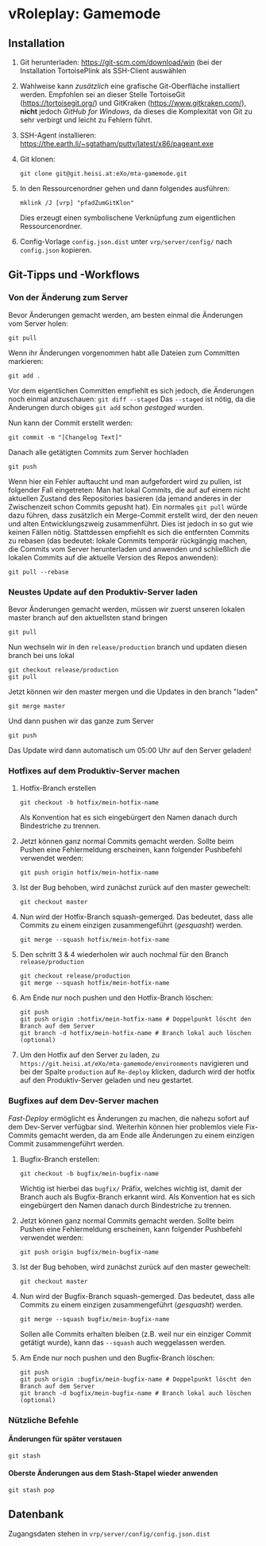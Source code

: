 # vRoleplay: Gamemode
## Installation
1. Git herunterladen: https://git-scm.com/download/win (bei der Installation TortoisePlink als SSH-Client auswählen
2. Wahlweise kann _zusätzlich_ eine grafische Git-Oberfläche installiert werden.
   Empfohlen sei an dieser Stelle TortoiseGit (https://tortoisegit.org/) und
   GitKraken (https://www.gitkraken.com/), __nicht__ jedoch _GitHub for Windows_, da
   dieses die Komplexität von Git zu sehr verbirgt und leicht zu Fehlern führt.
3. SSH-Agent installieren: https://the.earth.li/~sgtatham/putty/latest/x86/pageant.exe
4. Git klonen:

    ```
    git clone git@git.heisi.at:eXo/mta-gamemode.git
    ```
5. In den Ressourcenordner gehen und dann folgendes ausführen:

    ```
    mklink /J [vrp] "pfadZumGitKlon"
    ```
    Dies erzeugt einen symbolischene Verknüpfung zum eigentlichen Ressourcenordner.
6. Config-Vorlage `config.json.dist` unter `vrp/server/config/` nach `config.json` kopieren.

## Git-Tipps und -Workflows
### Von der Änderung zum Server
Bevor Änderungen gemacht werden, am besten einmal die Änderungen vom Server holen:
```
git pull
```

Wenn ihr Änderungen vorgenommen habt alle Dateien zum Committen markieren:
```
git add .
```

Vor dem eigentlichen Committen empfiehlt es sich jedoch, die Änderungen noch einmal anzuschauen:
```git diff --staged```
Das `--staged` ist nötig, da die Änderungen durch obiges `git add` schon _gestaged_ wurden.

Nun kann der Commit erstellt werden:
```
git commit -m "[Changelog Text]"
```

Danach alle getätigten Commits zum Server hochladen
```
git push
```

Wenn hier ein Fehler auftaucht und man aufgefordert wird zu pullen, ist folgender Fall eingetreten:
Man hat lokal Commits, die auf auf einem nicht aktuellen Zustand des Repositories basieren (da jemand anderes
in der Zwischenzeit schon Commits gepusht hat).
Ein normales `git pull` würde dazu führen, dass zusätzlich ein Merge-Commit erstellt wird, der den neuen und alten Entwicklungszweig zusammenführt.
Dies ist jedoch in so gut wie keinen Fällen nötig. Stattdessen empfiehlt es sich die entfernten Commits zu rebasen
(das bedeutet: lokale Commits temporär rückgängig machen, die Commits vom Server herunterladen und anwenden und schließlich die lokalen Commits auf
die aktuelle Version des Repos anwenden):
```
git pull --rebase
```

### Neustes Update auf den Produktiv-Server laden
Bevor Änderungen gemacht werden, müssen wir zuerst unseren lokalen master branch auf den aktuellsten stand bringen
```
git pull
```

Nun wechseln wir in den `release/production` branch und updaten diesen branch bei uns lokal
```
git checkout release/production
git pull
```

Jetzt können wir den master mergen und die Updates in den branch "laden"
```
git merge master
```

Und dann pushen wir das ganze zum Server
```
git push
```

Das Update wird dann automatisch um 05:00 Uhr auf den Server geladen!

### Hotfixes auf dem Produktiv-Server machen

1. Hotfix-Branch erstellen
	```
	git checkout -b hotfix/mein-hotfix-name
	```
	Als Konvention hat es sich eingebürgert den Namen danach durch Bindestriche zu trennen.

2. Jetzt können ganz normal Commits gemacht werden. Sollte beim Pushen eine Fehlermeldung erscheinen, kann folgender Pushbefehl verwendet werden:

    ```
    git push origin hotfix/mein-hotfix-name
    ```
3. Ist der Bug behoben, wird zunächst zurück auf den master gewechelt:

    ```
    git checkout master
    ```
4. Nun wird der Hotfix-Branch squash-gemerged. Das bedeutet, dass alle Commits zu einem einzigen zusammengeführt (_gesquasht_) werden.

    ```
   	git merge --squash hotfix/mein-hotfix-name
	```
5. Den schritt 3 & 4 wiederholen wir auch nochmal für den Branch `release/production`

    ```
    git checkout release/production
	git merge --squash hotfix/mein-hotfix-name
    ```

6. Am Ende nur noch pushen und den Hotfix-Branch löschen:

    ```
    git push
    git push origin :hotfix/mein-hotfix-name # Doppelpunkt löscht den Branch auf dem Server
    git branch -d hotfix/mein-hotfix-name # Branch lokal auch löschen (optional)
    ```
7. Um den Hotfix auf den Server zu laden, zu `https://git.heisi.at/eXo/mta-gamemode/environments` navigieren und bei der Spalte `production` auf `Re-deploy` klicken, dadurch wird der hotfix auf den Produktiv-Server geladen und neu gestartet.

### Bugfixes auf dem Dev-Server machen
_Fast-Deploy_ ermöglicht es Änderungen zu machen, die nahezu sofort auf dem Dev-Server verfügbar sind.
Weiterhin können hier problemlos viele Fix-Commits gemacht werden, da am Ende alle Änderungen zu einem einzigen Commit zusammengeführt werden.

1. Bugfix-Branch erstellen:

    ```
    git checkout -b bugfix/mein-bugfix-name
    ```
   Wichtig ist hierbei das `bugfix/` Präfix, welches wichtig ist, damit der Branch auch als Bugfix-Branch erkannt wird.
   Als Konvention hat es sich eingebürgert den Namen danach durch Bindestriche zu trennen.
2. Jetzt können ganz normal Commits gemacht werden. Sollte beim Pushen eine Fehlermeldung erscheinen, kann folgender Pushbefehl verwendet werden:

    ```
    git push origin bugfix/mein-bugfix-name
    ```
3. Ist der Bug behoben, wird zunächst zurück auf den master gewechelt:

    ```
    git checkout master
    ```
4. Nun wird der Bugfix-Branch squash-gemerged. Das bedeutet, dass alle Commits zu einem einzigen zusammengeführt (_gesquasht_) werden.

    ```
   git merge --squash bugfix/mein-bugfix-name
   ```
   Sollen alle Commits erhalten bleiben (z.B. weil nur ein einziger Commit getätigt wurde), kann das `--squash` auch weggelassen werden.
5. Am Ende nur noch pushen und den Bugfix-Branch löschen:

    ```
    git push
    git push origin :bugfix/mein-bugfix-name # Doppelpunkt löscht den Branch auf dem Server
    git branch -d bugfix/mein-bugfix-name # Branch lokal auch löschen (optional)
    ```

### Nützliche Befehle
#### Änderungen für später verstauen
```
git stash
```

#### Oberste Änderungen aus dem Stash-Stapel wieder anwenden
```
git stash pop
```


## Datenbank
Zugangsdaten stehen in `vrp/server/config/config.json.dist`
